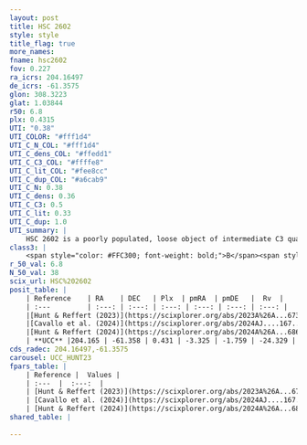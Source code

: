 ```yaml
---
layout: post
title: HSC 2602
style: style
title_flag: true
more_names: 
fname: hsc2602
fov: 0.227
ra_icrs: 204.16497
de_icrs: -61.3575
glon: 308.3223
glat: 1.03844
r50: 6.8
plx: 0.4315
UTI: "0.38"
UTI_COLOR: "#fff1d4"
UTI_C_N_COL: "#fff1d4"
UTI_C_dens_COL: "#ffedd1"
UTI_C_C3_COL: "#ffffe8"
UTI_C_lit_COL: "#fee8cc"
UTI_C_dup_COL: "#a6cab9"
UTI_C_N: 0.38
UTI_C_dens: 0.36
UTI_C_C3: 0.5
UTI_C_lit: 0.33
UTI_C_dup: 1.0
UTI_summary: |
    HSC 2602 is a poorly populated, loose object of intermediate C3 quality. It was recently reported in the literature.
class3: |
    <span style="color: #FFC300; font-weight: bold;">B</span><span style="color: #FFC300; font-weight: bold;">B</span>
r_50_val: 6.8
N_50_val: 38
scix_url: HSC%202602
posit_table: |
    | Reference    | RA    | DEC   | Plx  | pmRA  | pmDE   |  Rv  |
    | :---         | :---: | :---: | :---: | :---: | :---: | :---: |
    |[Hunt & Reffert (2023)](https://scixplorer.org/abs/2023A%26A...673A.114H) | 204.175 | -61.356 | 0.433 | -3.311 | -1.712 | -24.336 |
    |[Cavallo et al. (2024)](https://scixplorer.org/abs/2024AJ....167...12C) | 204.08 | -61.348 | 0.437 | -- | -- | -- |
    |[Hunt & Reffert (2024)](https://scixplorer.org/abs/2024A%26A...686A..42H) | 204.175 | -61.356 | 0.433 | -3.311 | -1.712 | -24.336 |
    | **UCC** |204.165 | -61.358 | 0.431 | -3.325 | -1.759 | -24.329 | 
cds_radec: 204.16497,-61.3575
carousel: UCC_HUNT23
fpars_table: |
    | Reference |  Values |
    | :---  |  :---:  |
    | [Hunt & Reffert (2023)](https://scixplorer.org/abs/2023A%26A...673A.114H) | `AV50=1.429, diffAV50=1.408, MOD50=11.623, logAge50=7.902` |
    | [Cavallo et al. (2024)](https://scixplorer.org/abs/2024AJ....167...12C) | `AV50=1.27, dMod50=11.52, logAge50=8.45, [Fe/H]50=0.18` |
    | [Hunt & Reffert (2024)](https://scixplorer.org/abs/2024A%26A...686A..42H) | `MassJ=255.563` |
shared_table: |
    
---
```

